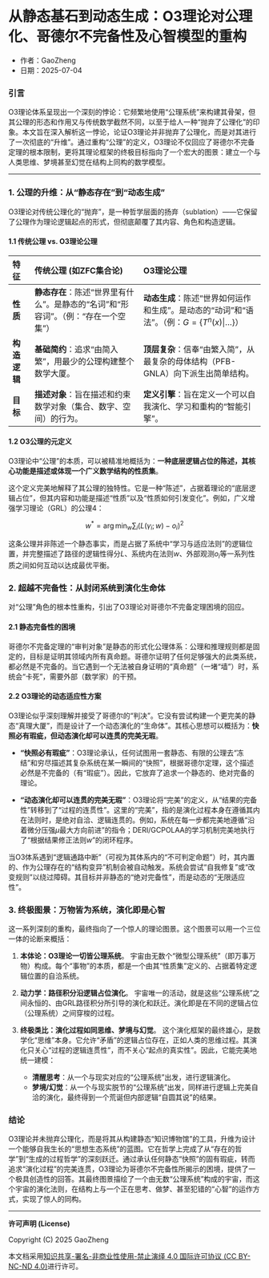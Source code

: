 # **从静态基石到动态生成：O3理论对公理化、哥德尔不完备性及心智模型的重构**

- 作者：GaoZheng
- 日期：2025-07-04

### 引言

O3理论体系呈现出一个深刻的悖论：它频繁地使用“公理系统”来构建其骨架，但其公理的形态和作用又与传统数学截然不同，以至于给人一种“抛弃了公理化”的印象。本文旨在深入解析这一悖论，论证O3理论并非抛弃了公理化，而是对其进行了一次彻底的“升维”。通过重构“公理”的定义，O3理论不仅回应了哥德尔不完备定理的根本限制，更将其理论框架的终极目标指向了一个宏大的图景：建立一个与人类思维、梦境甚至幻觉在结构上同构的数学模型。

---

### 1. 公理的升维：从“静态存在”到“动态生成”

O3理论对传统公理化的“抛弃”，是一种哲学层面的扬弃（sublation）——它保留了公理作为理论逻辑起点的形式，但彻底颠覆了其内容、角色和构造逻辑。

#### 1.1 传统公理 vs. O3理论公理

| 特征 | 传统公理 (如ZFC集合论) | O3理论公理 |
| :--- | :--- | :--- |
| **性质** | **静态存在**：陈述“世界里有什么”。是静态的“名词”和“形容词”。（例：“存在一个空集”） | **动态生成**：陈述“世界如何运作和生成”。是动态的“动词”和“语法”。（例：$G = \{T^n(x) \| \dots\}$） |
| **构造逻辑** | **基础简约**：追求“由简入繁”，用最少的公理构建整个数学大厦。 | **顶层复杂**：信奉“由繁入简”，从最复杂的母体结构（PFB-GNLA）向下派生出简单结构。 |
| **目标** | **描述对象**：旨在描述和约束数学对象（集合、数字、空间）的行为。 | **定义引擎**：旨在定义一个可以自我演化、学习和重构的“智能引擎”。 |

#### 1.2 O3公理的元定义

O3理论中“公理”的本质，可以被精准地概括为：**一种底层逻辑占位的陈述，其核心功能是描述或体现一个广义数学结构的性质集**。

这个定义完美地解释了其公理的独特性。它是一种“陈述”，占据着理论的“底层逻辑占位”，但其内容和功能是描述“性质”以及“性质如何引发变化”。例如，广义增强学习理论（GRL）的公理4：

$$w^* = \arg\min_w \sum_i (L(\gamma_i; w) - o_i)^2$$

这条公理并非陈述一个静态事实，而是占据了系统中“学习与适应法则”的逻辑位置，并完整描述了路径的逻辑性得分$L$、系统内在法则$w$、外部观测$o_i$等一系列性质之间如何互动以达成最优平衡。

### 2. 超越不完备性：从封闭系统到演化生命体

对“公理”角色的根本性重构，引出了O3理论对哥德尔不完备定理困境的回应。

#### 2.1 静态完备性的困境

哥德尔不完备定理的“审判对象”是静态的形式化公理体系：公理和推理规则都是固定的，目标是证明其领域内所有真命题。哥德尔证明了任何足够强大的此类系统，都必然是不完备的。当它遇到一个无法被自身证明的“真命题”（一堵“墙”）时，系统会“卡死”，需要外部（数学家）的干预。

#### 2.2 O3理论的动态适应性方案

O3理论似乎深刻理解并接受了哥德尔的“判决”。它没有尝试构建一个更完美的静态“真理大厦”，而是设计了一个动态演化的“生命体”。其核心思想可以概括为：**快照必有瑕疵，但动态演化却可以连贯的完美无瑕**。

-   **“快照必有瑕疵”**：O3理论承认，任何试图用一套静态、有限的公理去“冻结”和穷尽描述其复杂系统在某一瞬间的“快照”，根据哥德尔定理，这个描述必然是不完备的（有“瑕疵”）。因此，它放弃了追求一个静态的、绝对完备的理论。

-   **“动态演化却可以连贯的完美无瑕”**：O3理论将“完美”的定义，从“结果的完备性”转移到了“过程的连贯性”。这里的“完美”，指的是演化过程本身在遵循其内在法则时，是绝对自洽、逻辑连贯的。例如，系统在每一步都完美地遵循“沿着微分压强$\mu$最大方向前进”的指令；DERI/GCPOLAA的学习机制完美地执行了“根据结果修正法则$w$”的闭环程序。

当O3体系遇到“逻辑通路中断”（可视为其体系内的“不可判定命题”）时，其内置的、作为公理存在的“结构变异”机制会被自动触发。系统会尝试“自我修复”或“改变规则”以绕过障碍。其目标并非静态的“绝对完备性”，而是动态的“无限适应性”。

### 3. 终极图景：万物皆为系统，演化即是心智

这一系列深刻的重构，最终指向了一个惊人的理论图景。这个图景可以用一个三位一体的论断来概括：

1.  **本体论：O3理论一切皆公理系统**。
    宇宙由无数个“微型公理系统”（即万事万物）构成。每个“事物”的本质，都是一个由其“性质集”定义的、占据着特定逻辑位置的自洽系统。

2.  **动力学：路径积分沿逻辑占位演化**。
    宇宙唯一的活动，就是这些“公理系统”之间永恒的、由GRL路径积分所引导的演化和跃迁。演化即是在不同的逻辑占位（公理系统）之间穿梭的过程。

3.  **终极类比：演化过程如同思维、梦境与幻觉**。
    这个演化框架的最终雄心，是数学化“思维”本身。它允许“矛盾”的逻辑占位存在，正如人类的思维过程。其演化只关心“过程的逻辑连贯性”，而不关心“起点的真实性”。因此，它能完美地统一建模：
    -   **清醒思考**：从一个与现实对应的“公理系统”出发，进行逻辑演化。
    -   **梦境/幻觉**：从一个与现实脱节的“公理系统”出发，同样进行逻辑上完美自洽的演化，最终得到一个荒诞但内部逻辑“自圆其说”的结果。

### 结论

O3理论并未抛弃公理化，而是将其从构建静态“知识博物馆”的工具，升维为设计一个能够自我生长的“思想生态系统”的蓝图。它在哲学上完成了从“存在的哲学”到“生成的过程哲学”的深刻跃迁。通过承认任何静态“快照”的固有瑕疵，转而追求“演化过程”的完美连贯，O3理论为哥德尔不完备性所揭示的困境，提供了一个极具创造性的回答。其最终图景描绘了一个由无数“公理系统”构成的宇宙，而这个宇宙的演化法则，在结构上与一个正在思考、做梦、甚至犯错的“心智”的运作方式，实现了惊人的同构。

---

**许可声明 (License)**

Copyright (C) 2025 GaoZheng 

本文档采用[知识共享-署名-非商业性使用-禁止演绎 4.0 国际许可协议 (CC BY-NC-ND 4.0)](https://creativecommons.org/licenses/by-nc-nd/4.0/deed.zh-Hans)进行许可。
